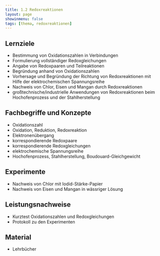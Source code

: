 ```yaml
---
title: 1.2 Redoxreaktionen
layout: page
showinmenu: false
tags: [thema, redoxreaktionen]
---
```


## Lernziele

- Bestimmung von Oxidationszahlen in Verbindungen
- Formulierung vollständiger Redoxgleichungen
- Angabe von Redoxpaaren und Teilreaktionen
- Begründung anhand von Oxidationszahlen
- Vorhersage und Begründung der Richtung von Redoxreaktionen mit Hilfe der elektrochemischen Spannungsreihe
- Nachweis von Chlor, Eisen und Mangan durch Redoxreaktionen
- großtechnische/industrielle Anwendungen von Redoxreaktionen beim Hochofenprozess und der Stahlherstellung

## Fachbegriffe und Konzepte

- Oxidationszahl
- Oxidation, Reduktion, Redoxreaktion
- Elektronenübergang
- korrespondierende Redoxpaare
- korrespondierende Redoxgleichungen
- elektrochemische Spannungsreihe
- Hochofenprozess, Stahlherstellung, Boudouard-Gleichgewicht

## Experimente

- Nachweis von Chlor mit Iodid-Stärke-Papier
- Nachweis von Eisen und Mangan in wässriger Lösung

## Leistungsnachweise

- Kurztest Oxidationszahlen und Redoxgleichungen
- Protokoll zu den Experimenten 

## Material

- Lehrbücher


